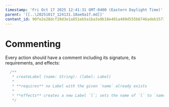 ```yaml
---
timestamp: 'Fri Oct 17 2025 12:41:31 GMT-0400 (Eastern Daylight Time)'
parent: '[[..\20251017_124131.18ae8a1f.md]]'
content_id: 90fe2e28dcf28d3e1a851eb5a1ba3a9b18e401a489d555b6746adeb1573f69c4
---
```


# Commenting

Every action should have a comment including its signature, its requirements, and effects:

```typescript
  /**
   * createLabel (name: String): (label: Label)
   *
   * **requires** no Label with the given `name` already exists
   *
   * **effects** creates a new Label `l`; sets the name of `l` to `name`; returns `l` as `label`
   */
```
